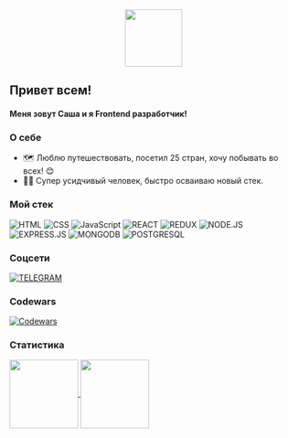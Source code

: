 <div id="header" align="center">
  <img src="https://media.giphy.com/media/M9gbBd9nbDrOTu1Mqx/giphy.gif" width="100"/>
</div>

## Привет всем! 

#### Меня зовут Саша и я Frontend разработчик!

### О себе

- 🗺️ Люблю путешествовать, посетил 25 стран, хочу побывать во всех! 😊
- 👨‍💻 Супер усидчивый человек, быстро осваиваю новый стек.

### Мой стек

![HTML](https://img.shields.io/badge/HTML-172F45?style=for-the-badge&logo=html5)
![CSS](https://img.shields.io/badge/CSS-172F45?style=for-the-badge&logo=css3)
![JavaScript](https://img.shields.io/badge/JavaScript-172F45?style=for-the-badge&logo=JavaScript)
![REACT](https://img.shields.io/badge/React-172F45?style=for-the-badge&logo=react)
![REDUX](https://img.shields.io/badge/Redux-172F45?style=for-the-badge&logo=redux)
![NODE.JS](https://img.shields.io/badge/Node.js-172F45?style=for-the-badge&logo=node.js)
![EXPRESS.JS](https://img.shields.io/badge/Express-172F45?style=for-the-badge&logo=express)
![MONGODB](https://img.shields.io/badge/MongoDB-172F45?style=for-the-badge&logo=mongodb)
![POSTGRESQL](https://img.shields.io/badge/POSTGRESQL-172F45?style=for-the-badge&logo=postgresql)

### Соцсети

[![TELEGRAM](https://img.shields.io/badge/telegram-172F45?style=for-the-badge&logo=telegram&logoColor=white)](https://t.me/vangazor)

### Codewars

[![Codewars](https://www.codewars.com/users/VANGAZOR/badges/micro)](https://www.codewars.com/users/VANGAZOR)

### Статистика

<a  href="https://github.com/anuraghazra/github-readme-stats">
  <img align="center" height="120"  src="https://github-readme-stats.vercel.app/api?username=vangazor&show_icons=true&theme=prussian&hide=contribs" />
</a>      
<a  href="https://github.com/anuraghazra/convoychat">
  <img align="center" height="120"  src="https://github-readme-stats.vercel.app/api/top-langs/?username=vangazor&layout=compact&theme=prussian" />
</a>
